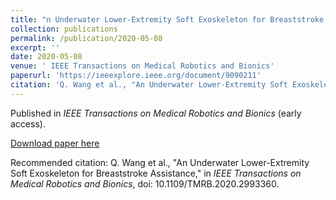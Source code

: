 ```yaml
---
title: "n Underwater Lower-Extremity Soft Exoskeleton for Breaststroke Assistance"
collection: publications
permalink: /publication/2020-05-08
excerpt: ''
date: 2020-05-08
venue: ' IEEE Transactions on Medical Robotics and Bionics'
paperurl: 'https://ieeexplore.ieee.org/document/9090211'
citation: 'Q. Wang et al., "An Underwater Lower-Extremity Soft Exoskeleton for Breaststroke Assistance," in IEEE Transactions on Medical Robotics and Bionics, doi: 10.1109/TMRB.2020.2993360.'
---
```

Published in *IEEE Transactions on Medical Robotics and Bionics* (early access).

[Download paper here](https://ieeexplore.ieee.org/document/9090211)

Recommended citation: Q. Wang et al., "An Underwater Lower-Extremity Soft Exoskeleton for Breaststroke Assistance," in *IEEE Transactions on Medical Robotics and Bionics*, doi: 10.1109/TMRB.2020.2993360.